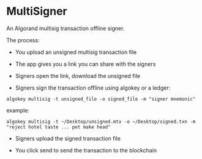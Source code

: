 # MultiSigner

An Algorand multisig transaction offline signer.

The process:

- You upload an unsigned multisig transaction file

- The app gives you a link you can share with the signers

- Signers open the link, download the unsigned file

- Signers sign the transaction offline using algokey or a ledger:

```
algokey multisig -t unsigned_file -o signed_file -m "signer mnemonic"
```

example:
```
algokey multisig -t ~/Desktop/unsigned.mtx -o ~/Desktop/signed.txn -m "reject hotel taste ... pet make head"
```

- Signers upload the signed transaction file 

- You click send to send the transaction to the blockchain

